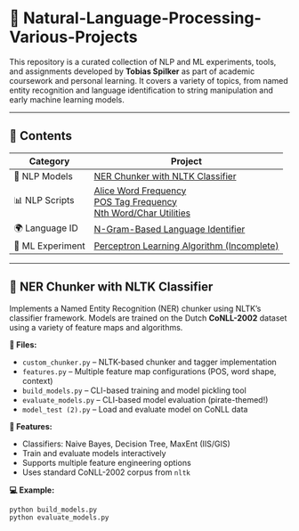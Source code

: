 # 🧠 Natural-Language-Processing-Various-Projects

This repository is a curated collection of NLP and ML experiments, tools, and assignments developed by **Tobias Spilker** as part of academic coursework and personal learning. It covers a variety of topics, from named entity recognition and language identification to string manipulation and early machine learning models.

---

## 📂 Contents

| Category | Project |
|---------|---------|
| 🧠 NLP Models | [NER Chunker with NLTK Classifier](#ner-chunker-with-nltk-classifier) |
| 📊 NLP Scripts | [Alice Word Frequency](#alice-word-frequency)<br>[POS Tag Frequency](#pos-tag-frequency)<br>[Nth Word/Char Utilities](#nth-wordchar-utilities) |
| 🌍 Language ID | [N-Gram-Based Language Identifier](#n-gram-based-language-identifier) |
| 🧪 ML Experiment | [Perceptron Learning Algorithm (Incomplete)](#perceptron-learning-algorithm-incomplete) |

---

## 🧠 NER Chunker with NLTK Classifier

Implements a Named Entity Recognition (NER) chunker using NLTK’s classifier framework. Models are trained on the Dutch **CoNLL-2002** dataset using a variety of feature maps and algorithms.

**📁 Files:**
- `custom_chunker.py` – NLTK-based chunker and tagger implementation
- `features.py` – Multiple feature map configurations (POS, word shape, context)
- `build_models.py` – CLI-based training and model pickling tool
- `evaluate_models.py` – CLI-based model evaluation (pirate-themed!)
- `model_test (2).py` – Load and evaluate model on CoNLL data

**📌 Features:**
- Classifiers: Naive Bayes, Decision Tree, MaxEnt (IIS/GIS)
- Train and evaluate models interactively
- Supports multiple feature engineering options
- Uses standard CoNLL-2002 corpus from `nltk`

**💻 Example:**
```bash
python build_models.py
python evaluate_models.py
